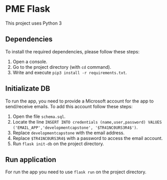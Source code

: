 # PME Flask
This project uses Python 3

## Dependencies
To install the required dependencies, please follow these steps:

1. Open a console.
2. Go to the project directory (with `cd` command).
3. Write and execute `pip3 install -r requirements.txt`.

## Initializate DB
To run the app, you need to provide a Microsoft account for the app to send/receive emails. To add this account follow these steps:

1. Open the file `schema.sql`.
2. Locate the line `INSERT INTO credentials (name,user,password) VALUES ('EMAIL_APP','developmentcapstone', '$TR41NC0URS3R4$')`.
3. Replace `developmentcapstone` with the email address.
4. Replace `$TR41NC0URS3R4$` with a password to access the email account.
5. Run `flask init-db` on the project directory.

## Run application
For run the app you need to use `flask run` on the project directory.
